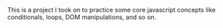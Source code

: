 This is a project I took on to practice some core javascript concepts like conditionals, loops, DOM manipulations, and so on.